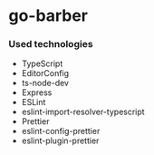 # go-barber

### Used technologies
- TypeScript
- EditorConfig
- ts-node-dev
- Express
- ESLint
- eslint-import-resolver-typescript
- Prettier
- eslint-config-prettier
- eslint-plugin-prettier
